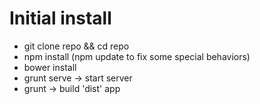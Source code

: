 # Initial install

*   git clone repo && cd repo
*   npm install (npm update to fix some special behaviors)
*   bower install
*   grunt serve -> start server
* 	grunt  -> build 'dist' app
